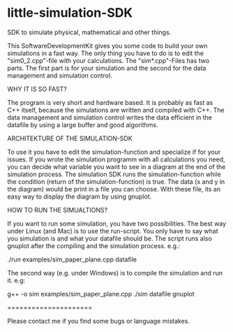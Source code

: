 little-simulation-SDK
=====================

SDK to simulate physical, mathematical and other things.

This SoftwareDevelopmentKit gives you some code to build your own simulations in a fast way. The only thing you have to do is to edit the "sim0_2.cpp"-file with your calculations. The "sim*.cpp"-Files has two parts. The first part is for your simulation and the second for the data management and simulation control.


WHY IT IS SO FAST?

The program is very short and hardware based. It is probably as fast as C++ itself, because the simulations are written and compiled with C++. The data management and simulation control writes the data efficient in the datafile by using a large buffer and good algorithms.


ARCHITEKTURE OF THE SIMULATION-SDK

To use it you have to edit the simulation-function and specialize if for your issues. If you wrote the simulation programm with all calculations you need, you can decide what variable you want to see in a diagram at the end of the simulation process. The simulation SDK runs the simulation-function while the condition (return of the simulation-function) is true. The data (x and y in the diagram) would be print in a file you can choose. With these file, its an easy way to display the diagram by using gnuplot.


HOW TO RUN THE SIMUALTIONS?

If you want to run some simulation, you have two possibilities. The best way under Linux (and Mac) is to use the run-script. You only have to say what you simulation is and what your datafile should be. The script runs also gnuplot after the compiling and the simulation process. e.g.:

./run examples/sim_paper_plane.cpp datafile

The second way (e.g. under Windows) is to compile the simulation and run it. e.g:

g++ -o sim examples/sim_paper_plane.cpp
./sim datafile
gnuplot

=====================

Please contact me if you find some bugs or language mistakes.
